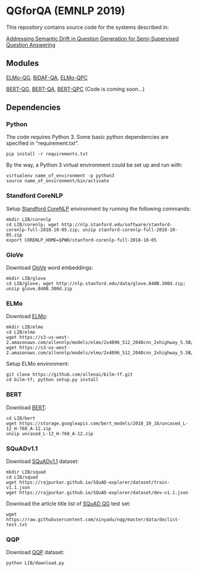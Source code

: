 # QGforQA (EMNLP 2019)

This repository contains source code for the systems described in:

[Addressing Semantic Drift in Question Generation for Semi-Supervised Question Answering](https://arxiv.org/abs/1909.06356)

## Modules
[ELMo-QG](QG/ELMo_QG), [BiDAF-QA](QA/BiDAF_QA), [ELMo-QPC](QPC/ELMo_QPC)

[BERT-QG](QG/BERT_QG), [BERT-QA](QA/BERT_QA), [BERT-QPC](QPC/BERT_QPC) (Code is coming soon...)

## Dependencies
### Python

The code requires Python 3. Some basic python dependencies are specified in "requirement.txt".
```
pip install -r requirements.txt
```
By the way, a Python 3 virtual environment could be set up and run with:
```
virtualenv name_of_environment -p python3
source name_of_environment/bin/activate
```

### Standford CoreNLP

Setup [Standford CoreNLP](https://stanfordnlp.github.io/CoreNLP/) environment by running the following commands:
```
mkdir LIB/corenlp
cd LIB/corenlp; wget http://nlp.stanford.edu/software/stanford-corenlp-full-2018-10-05.zip; unzip stanford-corenlp-full-2018-10-05.zip
export CORENLP_HOME=$PWD/stanford-corenlp-full-2018-10-05
```

### GloVe

Download [GloVe](https://nlp.stanford.edu/projects/glove/) word embeddings:
```
mkdir LIB/glove
cd LIB/glove; wget http://nlp.stanford.edu/data/glove.840B.300d.zip; unzip glove.840B.300d.zip
```

### ELMo

Download [ELMo](https://allennlp.org/elmo):
```
mkdir LIB/elmo
cd LIB/elmo
wget https://s3-us-west-2.amazonaws.com/allennlp/models/elmo/2x4096_512_2048cnn_2xhighway_5.5B/elmo_2x4096_512_2048cnn_2xhighway_5.5B_weights.hdf5
wget https://s3-us-west-2.amazonaws.com/allennlp/models/elmo/2x4096_512_2048cnn_2xhighway_5.5B/elmo_2x4096_512_2048cnn_2xhighway_5.5B_options.json
```
Setup ELMo environment:
```
git clone https://github.com/allenai/bilm-tf.git
cd bilm-tf; python setup.py install
```

### BERT

Download [BERT](https://github.com/google-research/bert):
```
cd LIB/bert
wget https://storage.googleapis.com/bert_models/2018_10_18/uncased_L-12_H-768_A-12.zip
unzip uncased_L-12_H-768_A-12.zip
```

### SQuADv1.1

Download [SQuADv1.1](https://arxiv.org/abs/1606.05250) dataset:
```
mkdir LIB/squad
cd LIB/squad
wget https://rajpurkar.github.io/SQuAD-explorer/dataset/train-v1.1.json
wget https://rajpurkar.github.io/SQuAD-explorer/dataset/dev-v1.1.json
```

Download the article title list of [SQuAD QG](https://github.com/xinyadu/nqg) test set:
```
wget https://raw.githubusercontent.com/xinyadu/nqg/master/data/doclist-test.txt
```

### QQP

Download [QQP](https://www.quora.com/q/quoradata/First-Quora-Dataset-Release-Question-Pairs) dataset:
```
python LIB/download.py
```


